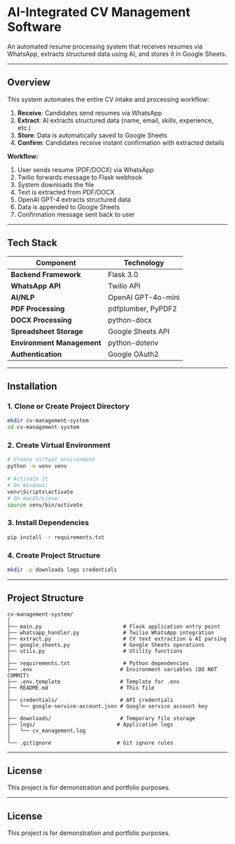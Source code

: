 # AI-Integrated CV Management Software

An automated resume processing system that receives resumes via WhatsApp, extracts structured data using AI, and stores it in Google Sheets.

---

## Overview

This system automates the entire CV intake and processing workflow:

1. **Receive**: Candidates send resumes via WhatsApp
2. **Extract**: AI extracts structured data (name, email, skills, experience, etc.)
3. **Store**: Data is automatically saved to Google Sheets
4. **Confirm**: Candidates receive instant confirmation with extracted details



**Workflow:**
1. User sends resume (PDF/DOCX) via WhatsApp
2. Twilio forwards message to Flask webhook
3. System downloads the file
4. Text is extracted from PDF/DOCX
5. OpenAI GPT-4 extracts structured data
6. Data is appended to Google Sheets
7. Confirmation message sent back to user

---

## Tech Stack

| Component | Technology |
|-----------|------------|
| **Backend Framework** | Flask 3.0 |
| **WhatsApp API** | Twilio API |
| **AI/NLP** | OpenAI GPT-4o-mini |
| **PDF Processing** | pdfplumber, PyPDF2 |
| **DOCX Processing** | python-docx |
| **Spreadsheet Storage** | Google Sheets API |
| **Environment Management** | python-dotenv |
| **Authentication** | Google OAuth2 |

---

## Installation

### 1. Clone or Create Project Directory

```bash
mkdir cv-management-system
cd cv-management-system
```

### 2. Create Virtual Environment

```bash
# Create virtual environment
python -m venv venv

# Activate it
# On Windows:
venv\Scripts\activate
# On macOS/Linux:
source venv/bin/activate
```

### 3. Install Dependencies

```bash
pip install -r requirements.txt
```

### 4. Create Project Structure

```bash
mkdir -p downloads logs credentials
```

---

## Project Structure

```
cv-management-system/
│
├── main.py                          # Flask application entry point
├── whatsapp_handler.py              # Twilio WhatsApp integration
├── extract.py                       # CV text extraction & AI parsing
├── google_sheets.py                 # Google Sheets operations
├── utils.py                         # Utility functions
│
├── requirements.txt                 # Python dependencies
├── .env                            # Environment variables (DO NOT COMMIT)
├── .env.template                   # Template for .env
├── README.md                       # This file
│
├── credentials/                    # API credentials
│   └── google-service-account.json # Google service account key
│
├── downloads/                      # Temporary file storage
├── logs/                          # Application logs
│   └── cv_management.log
│
└── .gitignore                     # Git ignore rules
```
---

## License

This project is for demonstration and portfolio purposes.

---

## License

This project is for demonstration and portfolio purposes.
